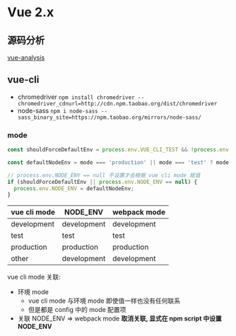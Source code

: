 # Vue 2.x

## 源码分析

[vue-analysis](https://ustbhuangyi.github.io/vue-analysis/)

## vue-cli

- chromedriver `npm install chromedriver --chromedriver_cdnurl=http://cdn.npm.taobao.org/dist/chromedriver`
- node-sass `npm i node-sass --sass_binary_site=https://npm.taobao.org/mirrors/node-sass/`

### mode

```js
const shouldForceDefaultEnv = process.env.VUE_CLI_TEST && !process.env.VUE_CLI_TEST_TESTING_ENV;

const defaultNodeEnv = mode === 'production' || mode === 'test' ? mode : 'development';

// process.env.NODE_ENV == null 不设置才会根据 vue cli mode 赋值
if (shouldForceDefaultEnv || process.env.NODE_ENV == null) {
  process.env.NODE_ENV = defaultNodeEnv;
}
```

| vue cli mode | NODE_ENV    | webpack mode |
| ------------ | ----------- | ------------ |
| development  | development | development  |
| test         | test        | test         |
| production   | production  | production   |
| other        | development | development  |

vue cli mode 关联:

- 环境 mode
  - vue cli mode 与环境 mode 即使值一样也没有任何联系
  - 但是都是 config 中的 mode 配置项
- 关联 NODE_ENV => webpack mode **取消关联, 显式在 npm script 中设置 NODE_ENV**
